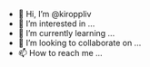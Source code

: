 - 👋 Hi, I’m @kiroppliv
- 👀 I’m interested in ...
- 🌱 I’m currently learning ...
- 💞️ I’m looking to collaborate on ...
- 📫 How to reach me ...

<!---
kiroppliv/kiroppliv is a ✨ special ✨ repository because its `README.md` (this file) appears on your GitHub profile.
You can click the Preview link to take a look at your changes.
--->
